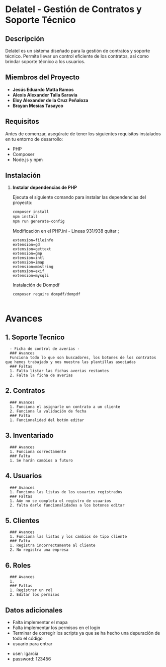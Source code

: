 # Delatel - Gestión de Contratos y Soporte Técnico

## Descripción

Delatel es un sistema diseñado para la gestión de contratos y soporte técnico. Permite llevar un control eficiente de los contratos, así como brindar soporte técnico a los usuarios.

## Miembros del Proyecto

- **Jesús Eduardo Matta Ramos**
- **Alexis Alexander Talla Saravia**
- **Eloy Alexander de la Cruz Peñaloza**
- **Brayan Mesías Tasayco**

## Requisitos

Antes de comenzar, asegúrate de tener los siguientes requisitos instalados en tu entorno de desarrollo:

- PHP
- Composer
- Node.js y npm




## Instalación

1. **Instalar dependencias de PHP**

   Ejecuta el siguiente comando para instalar las dependencias del proyecto:

   ```bash
   composer install
   npm install
   npm run generate-config
   ```

   Modificación en el PHP.ini - Lineas 931/938 quitar ;
   ```
   extension=fileinfo
   extension=gd
   extension=gettext
   extension=gmp
   extension=intl
   extension=imap
   extension=mbstring
   extension=exif
   extension=mysqli
   ```

   Instalación de Dompdf
   ```
   composer require dompdf/dompdf


   ```

# Avances
   ## 1. Soporte Tecnico
      - Ficha de control de averías -
      ### Avances
      Funciona todo lo que son buscadores, los botones de los contratos que hemos trabajado y nos muestra las plantillas asociadas
      ### Faltas
      1. Falta listar las fichas averias restantes
      2. Falta la ficha de averias 
   ## 2. Contratos
      ### Avances
      1. Funciona el asignarle un contrato a un cliente
      2. Funciona la validación de fecha 
      ### Falta
      1. Funcionalidad del botón editar
   ## 3. Inventariado
      ### Avances
      1. Funciona correctamente
      ### Falta
      1. Se harán cambios a futuro
   ## 4. Usuarios
      ### Avances
      1. Funciona las listas de los usuarios registrados
      ### Faltas
      1. Aún no se completa el registro de usuarios
      2. falta darle funcionalidades a los botones editar
   ## 5. Clientes
      ### Avances
      1. Funciona las listas y los cambios de tipo cliente
      ### Falta
      1. Registra incorrectamente al cliente
      2. No registra una empresa
   ## 6. Roles
      ### Avances
      1. 
      ### Faltas
      1. Registrar un rol
      2. Editar los permisos
   ## Datos adicionales
   * Falta implementar el mapa
   * Falta implementar los permisos en el login 
   * Terminar de corregir los scripts ya que se ha hecho una depuración de todo el código
   * usuario para entrar
   - user: lgarcia
   - password: 123456
    


